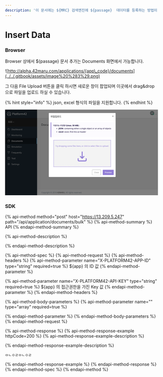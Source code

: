 ```yaml
---
description: '이 문서에는 ${MRC} 검색엔진에 ${passage}  데이터를 등록하는 방법이 기술되어 있습니다.'
---
```


# Insert Data

### Browser

Browser 상에서 ${passage} 문서 추가는 Documents 화면에서 가능합니다.

![http://alpha.42maru.com/applications/{app\_code}/documents](../../.gitbook/assets/image%20%283%29.png)

그 다음 File Upload 버튼을 클릭 하시면 새로운 창이 팝업되며 이곳에서 drag&drop 으로 파일을 업로드 하실 수 있습니다.

{% hint style="info" %}
json, excel 형식의 파일을 지원합니다.
{% endhint %}

![File upload &#xCC3D;](../../.gitbook/assets/image.png)

### SDK



{% api-method method="post" host="https://13.209.5.247" path="/api/application/documents/bulk" %}
{% api-method-summary %}
API
{% endapi-method-summary %}

{% api-method-description %}

{% endapi-method-description %}

{% api-method-spec %}
{% api-method-request %}
{% api-method-headers %}
{% api-method-parameter name="X-PLATFORM42-APP-ID" type="string" required=true %}
${app} 의 ID 값
{% endapi-method-parameter %}

{% api-method-parameter name="X-PLATFORM42-API-KEY" type="string" required=true %}
${app} 의 접근권한을 가진 Key 값
{% endapi-method-parameter %}
{% endapi-method-headers %}

{% api-method-body-parameters %}
{% api-method-parameter name="" type="array" required=true %}

{% endapi-method-parameter %}
{% endapi-method-body-parameters %}
{% endapi-method-request %}

{% api-method-response %}
{% api-method-response-example httpCode=200 %}
{% api-method-response-example-description %}

{% endapi-method-response-example-description %}

```
ㅁㄴㅇㄹㅁㄴㅇㄹ
```
{% endapi-method-response-example %}
{% endapi-method-response %}
{% endapi-method-spec %}
{% endapi-method %}












